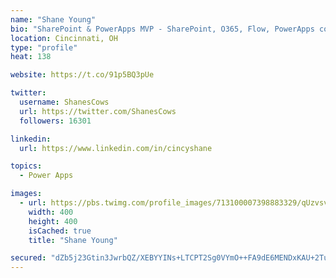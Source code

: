 ```yaml
---
name: "Shane Young"
bio: "SharePoint & PowerApps MVP - SharePoint, O365, Flow, PowerApps consulting? @PowerApps911 | Pure Snark? You found it."
location: Cincinnati, OH
type: "profile"
heat: 138

website: https://t.co/91p5BQ3pUe

twitter:
  username: ShanesCows
  url: https://twitter.com/ShanesCows
  followers: 16301

linkedin:
  url: https://www.linkedin.com/in/cincyshane

topics:
  - Power Apps

images:
  - url: https://pbs.twimg.com/profile_images/713100007398883329/qUzvsvQ3_400x400.jpg
    width: 400
    height: 400
    isCached: true
    title: "Shane Young"

secured: "dZb5j23Gtin3JwrbQZ/XEBYYINs+LTCPT2Sg0VYmO++FA9dE6MENDxKAU+2Tuhu05ZF4ZYb+22116RDR8H9Z6rJY39V+GQH8KEfCyX0zCndmNzRxWOG3k/sHfus+brD7keqlj9BNxlAfu0RB+AHwPy5f5l9RjrGH8nD3j5zN0DcuTWRyFoUJGrrWvMR0VCDfH/cF7Xb7YfDrZwdhE+kKzGUwqFWCyloDnVNNO9FdQ+ThcAyAicJHsN3jKBXuDrZ/UjPyWlXzV01CMMx7MekbtNCypYlfdpEOihqV864pRQO5GwdlWbIuowy0oQGTZAuax4MxUTsxNSgSDec1U7KJlvmKpte+PxDMDOy1ujsmeWgjWJgRlTLkDGamWVsz4pOuXW56DyY55+CHs7jJRCql/HvX8wBrN9L+ipgAE57JLy0=;z80ZeGdymVkvFMmusTE1Gg=="
---
```



